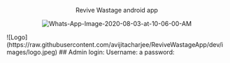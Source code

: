 <p align="center">
    Revive Wastage android app
</p>
<p align="center"><img src="https://i.ibb.co/YbB0vKs/Whats-App-Image-2020-08-03-at-10-06-00-AM.jpg" alt="Whats-App-Image-2020-08-03-at-10-06-00-AM" width="400"></p>
![Logo](https://raw.githubusercontent.com/avijitacharjee/ReviveWastageApp/dev/images/logo.jpeg)
## Admin login:
Username: a
password:
